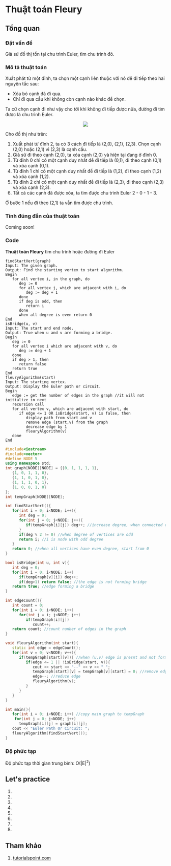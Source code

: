 # Thuật toán Fleury

## Tổng quan


### Đặt vấn đề

Giả sử đồ thị tồn tại chu trình Euler, tìm chu trình đó. 

### Mô tả thuật toán 

Xuất phát từ một đỉnh, ta chọn một cạnh liên thuộc với nó để đi tiếp theo hai nguyên tắc sau:
* Xóa bỏ cạnh đã đi qua.
* Chỉ đi qua cầu khi không còn cạnh nào khác để chọn.

Ta cứ chọn cạnh đi như vậy cho tới khi không đi tiếp được nữa, đường đi tìm được là chu trình Euler.

<p align = "center"><img src = "https://www.tutorialspoint.com/assets/questions/media/28707/fleurys_algorithm.jpg">

Cho đồ thị như trên:
1. Xuất phát từ đỉnh 2, ta có 3 cách đi tiếp là (2,0), (2,1), (2,3). Chọn cạnh (2,0) hoặc (2,1) vì (2,3) là cạnh cầu.
2. Giả sử đi theo cạnh (2,0), ta xóa cạnh (2,0) và hiện tại đang ở đỉnh 0.
3. Từ đỉnh 0 chỉ có một cạnh duy nhất để đi tiếp là (0,1), đi theo cạnh (0,1) và xóa cạnh (0,1).
4. Từ đỉnh 1 chỉ có một cạnh duy nhất để đi tiếp là (1,2), đi theo cạnh (1,2) và xóa cạnh (1,2).
5. Từ đỉnh 2 chỉ có một cạnh duy nhất để đi tiếp là (2,3), đi theo cạnh (2,3) và xóa cạnh (2,3).
6. Tất cả các cạnh đã được xóa, ta tìm được chu trình Euler 2 - 0 - 1 - 3.

Ở bước 1 nếu đi theo (2,1) ta vẫn tìm được chu trình.

### Tính đúng đắn của thuật toán

Coming soon!

### Code

**Thuật toán Fleury** tìm chu trình hoặc đường đi Euler

```Mã giả
findStartVert(graph)
Input: The given graph.
Output: Find the starting vertex to start algorithm.
Begin
   for all vertex i, in the graph, do
      deg := 0
      for all vertex j, which are adjacent with i, do
         deg := deg + 1
      done
      if deg is odd, then
         return i
      done
      when all degree is even return 0
End
isBridge(u, v)
Input: The start and end node.
Output: True when u and v are forming a bridge.
Begin
   deg := 0
   for all vertex i which are adjacent with v, do
      deg := deg + 1
   done
   if deg > 1, then
      return false
   return true
End
fleuryAlgorithm(start)
Input: The starting vertex.
Output: Display the Euler path or circuit.
Begin
   edge := get the number of edges in the graph //it will not initialize in next
   recursion call
   for all vertex v, which are adjacent with start, do
      if edge <= 1 OR isBridge(start, v) is false, then
         display path from start and v
         remove edge (start,v) from the graph
         decrease edge by 1
         fleuryAlgorithm(v)
   done
End
```

```C++
#include<iostream>
#include<vector>
#define NODE 5
using namespace std;
int graph[NODE][NODE] = {{0, 1, 1, 1, 1},
   {1, 0, 1, 1, 0},
   {1, 1, 0, 1, 0},
   {1, 1, 1, 0, 1},
   {1, 0, 0, 1, 0}
};
int tempGraph[NODE][NODE];

int findStartVert(){
   for(int i = 0; i<NODE; i++){
      int deg = 0;
      for(int j = 0; j<NODE; j++){
         if(tempGraph[i][j]) deg++; //increase degree, when connected edge found
      }
      if(deg % 2 != 0) //when degree of vertices are odd
      return i; //i is node with odd degree
   }
   return 0; //when all vertices have even degree, start from 0
}

bool isBridge(int u, int v){
   int deg = 0;
   for(int i = 0; i<NODE; i++)
      if(tempGraph[v][i]) deg++;
      if(deg>1) return false; //the edge is not forming bridge
   return true; //edge forming a bridge
}

int edgeCount(){
   int count = 0;
   for(int i = 0; i<NODE; i++)
      for(int j = i; j<NODE; j++)
         if(tempGraph[i][j])
            count++;
   return count; //count nunber of edges in the graph
}

void fleuryAlgorithm(int start){
   static int edge = edgeCount();
   for(int v = 0; v<NODE; v++){
      if(tempGraph[start][v]){ //when (u,v) edge is presnt and not forming bridge
         if(edge <= 1 || !isBridge(start, v)){
            cout << start << "--" << v << " ";
            tempGraph[start][v] = tempGraph[v][start] = 0; //remove edge from graph
            edge--; //reduce edge
            fleuryAlgorithm(v);
         }
      }
   }
}

int main(){
   for(int i = 0; i<NODE; i++) //copy main graph to tempGraph
    for(int j = 0; j<NODE; j++)
      tempGraph[i][j] = graph[i][j];
   cout << "Euler Path Or Circuit: ";
   fleuryAlgorithm(findStartVert());
}
```

### Độ phức tạp

Độ phức tạp thời gian trung bình: O(|E|<sup>2</sup>)

## Let's practice
1.
2.
3.
4.
5.
6.
7.
8.

## Tham khảo
1. [tutorialspoint.com](https://www.tutorialspoint.com/fleury-s-algorithm-for-printing-eulerian-path-or-circuit-in-cplusplus#:~:text=Fleury's%20Algorithm%20is%20used%20to,by%20removing%20the%20previous%20vertices.)
